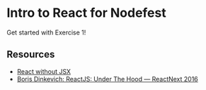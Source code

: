# Intro to React for Nodefest

Get started with Exercise 1!

## Resources

* [React without JSX](https://reactjs.org/docs/react-without-jsx.html)
* [Boris Dinkevich: ReactJS: Under The Hood — ReactNext 2016](https://www.youtube.com/watch?v=xsKYAa1ZXpQ)
